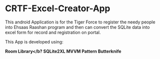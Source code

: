 # CRTF-Excel-Creator-App

This android Application is for the Tiger Force to register the needy people into Ehsaas Raashan program and then can convert the SQLite data into excel form for record and registration on portal.

This App is developed using:

<b>Room Library</b?
SQLite2XL
MVVM Pattern
Butterknife
